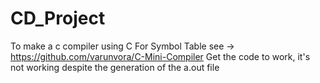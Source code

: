 # CD_Project
To make a c compiler using C
For Symbol Table see
  -> https://github.com/varunvora/C-Mini-Compiler
 Get the code to work, it's not working despite the generation of the a.out file
